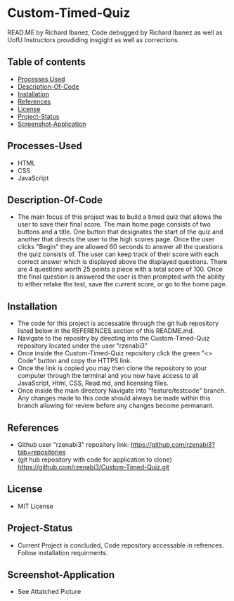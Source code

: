 # Custom-Timed-Quiz

READ.ME by Richard Ibanez, Code debugged by Richard Ibanez as well as UofU Instructors provdiding insgight as well as corrections. 

## Table of contents
* [Processes Used](#processes-used)
* [Description-Of-Code](#description-of-code)
* [Installation](#installation)
* [References](#references)
* [License](#license)
* [Project-Status](#project-status)
* [Screenshot-Application](#screenshot-application)



## Processes-Used

* HTML
* CSS
* JavaScript


## Description-Of-Code

* The main focus of this project was to build a timed quiz that allows the user to save their final score. The main home page consists of two buttons and a title. One button that designates the start of the quiz and another that directs the user to the high scores page. Once the user clicks "Begin" they are allowed 60 seconds to answer all the questions the quiz consists of. The user can keep track of their score with each correct answer which is displayed above the displayed questions. There are 4 questions worth 25 points a piece with a total score of 100. Once the final question is answered the user is then prompted with the ability to either retake the test, save the current score, or go to the home page.

## Installation

* The code for this project is accessable through the git hub repository listed below in the REFERENCES section of this README.md.
* Navigate to the repositry by directing into the Custom-Timed-Quiz repository located under the user "rzenabi3"
* Once inside the Custom-Timed-Quiz repository click the green "<> Code" button and copy the HTTPS link.
* Once the link is copied you may then clone the repository to your computer through the terminal and you now have access to all JavaScript, Html, CSS, Read.md, and licensing files.
* Once inside the main directory Navigate into "feature/testcode" branch. Any changes made to this code should always be made within this branch allowing for review before any changes become permanant.

## References

* Github user "rzenabi3" repository link: https://github.com/rzenabi3?tab=repositories
* (git hub repository with code for application to clone) https://github.com/rzenabi3/Custom-Timed-Quiz.git

## License

* MIT License

## Project-Status

* Current Project is concluded, Code repository accessable in refrences. Follow installation requirments.

## Screenshot-Application
 * See Attatched Picture 

